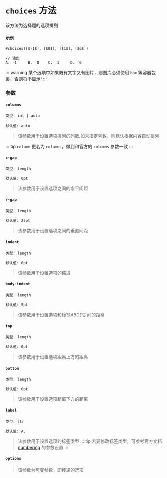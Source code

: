 # `choices` 方法

该方法为选择题的选项排列

#### 示例
```typst
#choices([$-1$], [$0$], [$1$], [$6$])

// 输出
A. -1     B.  0    C.  1     D.  6
```
::: warning
  某个选项中如果既有文字又有图片，则图片必须使用 `box` 等容器包裹，否则将不显示!
:::
### 参数

#### `columns`

`类型: int | auto`

`默认值: auto`
>该参数用于设置选项排列的列数,如未指定列数，则默认根据内容自动排列

::: tip
<Badge type="warning" text="0.1.0~0.1.7" />  `column`  <Badge type="warning" text="^0.1.8" /> 更名为 `columns`，做到和官方的 `columns` 参数一致
:::

#### `c-gap`

`类型: length`

`默认值: 0pt`
>该参数用于设置选项之间的水平间距

#### `r-gap`

`类型: length`

`默认值: 25pt`
>该参数用于设置选项之间的垂直间距

#### `indent`

`类型: length`

`默认值: 0pt`
>该参数用于设置选项的缩进

#### `body-indent`

`类型: length`

`默认值: 5pt`
>该参数用于设置选项和标签$ABCD$之间的距离

#### `top`

`类型: length`

`默认值: 0pt`
>该参数用于设置选项距离上方的距离

#### `bottom`

`类型: length`

`默认值: 0pt`
>该参数用于设置选项距离下方的距离

#### `label`

`类型: str`

`默认值: A.`
>该参数用于设置选项的标签类型
::: tip
若要修改标签类型，可参考官方文档 [numbering](https://typst.app/docs/reference/model/numbering/) 的参数设置
:::
#### `options`

>该参数为可变参数，即传递的选项


